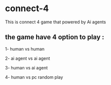 # connect-4
This is connect 4 game that powered by Ai agents

the game have 4 option to play : 
---------------------------------
1- human vs human 

2- ai agent vs ai agent 

3- human vs ai agent 

4- human vs pc random play 
